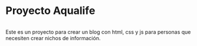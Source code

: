 # Proyecto Aqualife
###### 
Este es un proyecto para crear un blog con html, css y js para personas que necesiten crear nichos de información.
